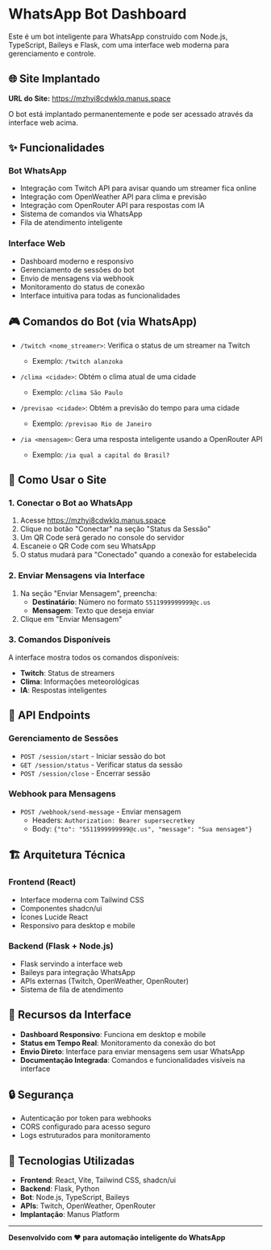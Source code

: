 # WhatsApp Bot Dashboard

Este é um bot inteligente para WhatsApp construído com Node.js, TypeScript, Baileys e Flask, com uma interface web moderna para gerenciamento e controle.

## 🌐 Site Implantado

**URL do Site:** https://mzhyi8cdwklq.manus.space

O bot está implantado permanentemente e pode ser acessado através da interface web acima.

## ✨ Funcionalidades

### Bot WhatsApp
- Integração com Twitch API para avisar quando um streamer fica online
- Integração com OpenWeather API para clima e previsão
- Integração com OpenRouter API para respostas com IA
- Sistema de comandos via WhatsApp
- Fila de atendimento inteligente

### Interface Web
- Dashboard moderno e responsivo
- Gerenciamento de sessões do bot
- Envio de mensagens via webhook
- Monitoramento do status de conexão
- Interface intuitiva para todas as funcionalidades

## 🎮 Comandos do Bot (via WhatsApp)

- `/twitch <nome_streamer>`: Verifica o status de um streamer na Twitch
  - Exemplo: `/twitch alanzoka`

- `/clima <cidade>`: Obtém o clima atual de uma cidade
  - Exemplo: `/clima São Paulo`

- `/previsao <cidade>`: Obtém a previsão do tempo para uma cidade
  - Exemplo: `/previsao Rio de Janeiro`

- `/ia <mensagem>`: Gera uma resposta inteligente usando a OpenRouter API
  - Exemplo: `/ia qual a capital do Brasil?`

## 🔧 Como Usar o Site

### 1. Conectar o Bot ao WhatsApp
1. Acesse https://mzhyi8cdwklq.manus.space
2. Clique no botão "Conectar" na seção "Status da Sessão"
3. Um QR Code será gerado no console do servidor
4. Escaneie o QR Code com seu WhatsApp
5. O status mudará para "Conectado" quando a conexão for estabelecida

### 2. Enviar Mensagens via Interface
1. Na seção "Enviar Mensagem", preencha:
   - **Destinatário**: Número no formato `5511999999999@c.us`
   - **Mensagem**: Texto que deseja enviar
2. Clique em "Enviar Mensagem"

### 3. Comandos Disponíveis
A interface mostra todos os comandos disponíveis:
- **Twitch**: Status de streamers
- **Clima**: Informações meteorológicas
- **IA**: Respostas inteligentes

## 🔌 API Endpoints

### Gerenciamento de Sessões
- `POST /session/start` - Iniciar sessão do bot
- `GET /session/status` - Verificar status da sessão
- `POST /session/close` - Encerrar sessão

### Webhook para Mensagens
- `POST /webhook/send-message` - Enviar mensagem
  - Headers: `Authorization: Bearer supersecretkey`
  - Body: `{"to": "5511999999999@c.us", "message": "Sua mensagem"}`

## 🏗️ Arquitetura Técnica

### Frontend (React)
- Interface moderna com Tailwind CSS
- Componentes shadcn/ui
- Ícones Lucide React
- Responsivo para desktop e mobile

### Backend (Flask + Node.js)
- Flask servindo a interface web
- Baileys para integração WhatsApp
- APIs externas (Twitch, OpenWeather, OpenRouter)
- Sistema de fila de atendimento

## 📱 Recursos da Interface

- **Dashboard Responsivo**: Funciona em desktop e mobile
- **Status em Tempo Real**: Monitoramento da conexão do bot
- **Envio Direto**: Interface para enviar mensagens sem usar WhatsApp
- **Documentação Integrada**: Comandos e funcionalidades visíveis na interface

## 🔒 Segurança

- Autenticação por token para webhooks
- CORS configurado para acesso seguro
- Logs estruturados para monitoramento

## 🚀 Tecnologias Utilizadas

- **Frontend**: React, Vite, Tailwind CSS, shadcn/ui
- **Backend**: Flask, Python
- **Bot**: Node.js, TypeScript, Baileys
- **APIs**: Twitch, OpenWeather, OpenRouter
- **Implantação**: Manus Platform

---

**Desenvolvido com ❤️ para automação inteligente do WhatsApp**

